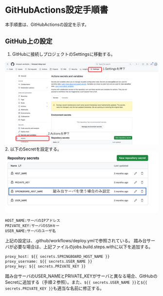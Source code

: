 # GitHubActions設定手順書
本手順書は、GitHubActionsの設定を示す。

## GitHub上の設定
1. GitHubに接続しプロジェクトのSettingsに移動する。
<img src="./images/image1.png"/>
2. 以下のSecretを設定する。
<img src="./images/image2.png"/>

```
HOST_NAME:サーバのIPアドレス
PRIVATE_KEY:サーバのSSHキー
USER_NAME:サーバのユーザ名
```

上記の設定は、.github/workflows/deploy.ymlで参照されている。
踏み台サーバが必要な場合は、上記ファイルのjobs.build.steps.withに以下を追加する。

```
proxy_host: ${{ secrets.SPRINGBOARD_HOST_NAME }}
proxy_username: ${{ secrets.USER_NAME }}
proxy_key: ${{ secrets.PRIVATE_KEY }}
```

踏み台サーバのUSER_NAMEとPRIVATE_KEYがサーバと異なる場合、GitHubのSecretに追加する（手順２参照）。また、`${{ secrets.USER_NAME }}`と`${{ secrets.PRIVATE_KEY }}`も適当な名前に修正する。

